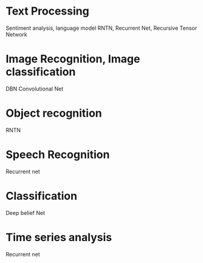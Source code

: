 # Text Processing
Sentiment analysis, language model
RNTN, Recurrent Net, Recursive Tensor Network

# Image Recognition, Image classification
DBN Convolutional Net

# Object recognition
RNTN

# Speech Recognition
Recurrent net


# Classification
Deep belief Net

# Time series analysis
Recurrent net
